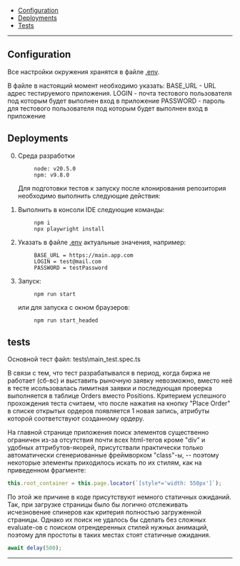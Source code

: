 - [Configuration](#configuration)
- [Deployments](#Deployments)
- [Tests](#tests)

---

## Configuration

Все настройки окружения хранятся в файле [.env](.env).

В файле в настоящий момент необходимо указать:
BASE_URL - URL адрес тестируемого приложения.
LOGIN - почта тестового пользователя под которым будет выполнен вход в приложение
PASSWORD - пароль для тестового пользователя под которым будет выполнен вход в приложение

## Deployments

0. Среда разработки

   ```
        node: v20.5.0
        npm: v9.8.0
   ```

   Для подготовки тестов к запуску после клонирования репозитория необходимо выполнить следующие действия:

1. Выполнить в консоли IDE следующие команды:
   ```
        npm i
        npx playwright install 
   ```
2. Указать в файле [.env](.env) актуальные значения, например:
   ```
        BASE_URL = https://main.app.com
        LOGIN = test@mail.com
        PASSWORD = testPassword
   ```
3. Запуск:
   ```
        npm run start
   ```
   или для запуска с окном браузеров:
   ```
        npm run start_headed
   ```

## tests

Основной тест файл: tests\main_test.spec.ts

В связи с тем, что тест разрабатывался в период, когда биржа не работает (сб-вс) и выставить рыночную заявку невозможно, вместо неё в тесте исользовалась лимитная заявки и последующая проверка выполняется в таблице Orders вместо Positions.
Критерием успешного прохождения теста считаем, что после нажатия на кнопку "Place Order" в списке открытых ордеров появляется 1 новая запись, атрибуты которой соответствуют созданному ордеру.

На главной странице приложения поиск элементов существенно ограничен из-за отсутствия почти всех html-тегов кроме "div" и удобных аттрибутов-якорей, присутствали практически только автоматически сгенериованные фреймворком "class"-ы, -- поэтому некоторые элементы приходилось искать по их стилям, как на приведенном фрагменте:

```js
this.root_container = this.page.locator(`[style*='width: 550px']`);
```

По этой же причине в коде присутствуют немного статичных ожиданий. Так, при загрузке страницы было бы логично отслеживать исчезновение спинеров как критерия полностью загруженной страницы. Однако их поиск не удалось бы сделать без сложных evaluate-ов c поиском отрендеренных стилей нужных анимаций, поэтому для простоты в таких местах стоят статичные ожидания.

```js
await delay(500);
```

---
